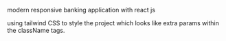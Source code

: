 modern responsive banking application with react js

using tailwind CSS to style the project which looks like extra params within the className tags.
